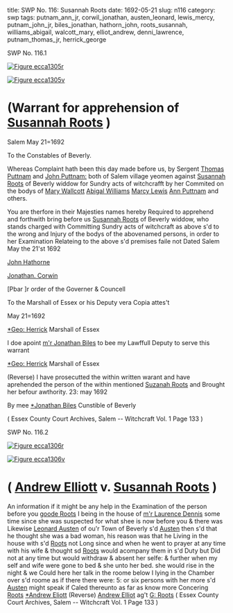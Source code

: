 title: SWP No. 116: Susannah Roots
date: 1692-05-21
slug: n116
category: swp
tags: putnam_ann_jr, corwil_jonathan, austen_leonard, lewis_mercy, putnam_john_jr, biles_jonathan, hathorn_john, roots_susannah, williams_abigail, walcott_mary, elliot_andrew, denni_lawrence, putnam_thomas_jr, herrick_george




<div markdown class="doc" id="n116.1">

<div class="doc_id">SWP No. 116.1</div>



<span markdown class="figure">[![Figure ecca1305r](archives/ecca/thumb/ecca1305r.jpg)](archives/ecca/large/ecca1305r.jpg)</span>



<span markdown class="figure">[![Figure ecca1305v](archives/ecca/thumb/ecca1305v.jpg)](archives/ecca/large/ecca1305v.jpg)</span>


# (Warrant for apprehension of [Susannah Roots](/tag/roots_susannah.html) )

Salem May 21=1692 

To the Constables of Beverly. 

Whereas Complaint hath been this day made before us, by Sergent [Thomas Puttnam](/tag/putnam_thomas_jr.html) and [John Puttnam:](/tag/putnam_john_jr.html) both of Salem village yeomen against [Susannah Roots](/tag/roots_susannah.html) of Beverly widdow for Sundry acts of witchcrafft by her Commited on the bodys of [Mary Wallcott](/tag/walcott_mary.html) [Abigal Williams](/tag/williams_abigail.html) [Marcy Lewis](/tag/lewis_mercy.html) [Ann Puttnam](/tag/putnam_ann_jr.html) and others.

You are therfore in their Majesties names hereby Required to apprehend and forthwith bring before us [Susannah Roots](/tag/roots_susannah.html) of Beverly widdow, who stands charged with Committing Sundry acts of witchcraft as above s'd to the wrong and Injury of the bodys of the abovenamed persons, in order to her Examination Relateing to the above s'd premises faile not Dated Salem May the 21'st 1692

[John Hathorne](/tag/hathorn_john.html)

[Jonathan. Corwin](/tag/corwil_jonathan.html)

[Pbar ]r order of the Governer & Councell 

To the Marshall of Essex or his Deputy vera Copia attes't 

May 21=1692

[*Geo: Herrick](/tag/herrick_george.html) Marshall of Essex

I doe apoint [m'r Jonathan Biles](/tag/biles_jonathan.html) to bee my Lawffull Deputy to serve this warrant

[*Geo: Herrick](/tag/herrick_george.html) Marshall of Essex

 

(Reverse) I have prosecutted the within written warant and have aprehended the person of the within mentioned [Suzanah Roots](/tag/roots_susannah.html) and Brought her befour awthority. 23: may 1692

By mee [*Jonathan Biles](/tag/biles_jonathan.html) Cunstible of Beverly

( Essex County Court Archives, Salem -- Witchcraft Vol. 1 Page 133 )


</div>



<div markdown class="doc" id="n116.2">

<div class="doc_id">SWP No. 116.2</div>



<span markdown class="figure">[![Figure ecca1306r](archives/ecca/thumb/ecca1306r.jpg)](archives/ecca/large/ecca1306r.jpg)</span>



<span markdown class="figure">[![Figure ecca1306v](archives/ecca/thumb/ecca1306v.jpg)](archives/ecca/large/ecca1306v.jpg)</span>


# ( [Andrew Elliott](/tag/elliot_andrew.html) v. [Susannah Roots](/tag/roots_susannah.html) )

An information if it might be any help in the Examination of the person before you [goode Roots](/tag/roots_susannah.html) I being in the house of [m'r Laurence Dennis](/tag/denni_lawrence.html) some time since she was suspected for what shee is now before you & there was Likewise [Leonard Austen](/tag/austen_leonard.html) of ou'r Town of Beverly s'd [Austen](/tag/austen_leonard.html) then s'd that he thought she was a bad woman, his reason was that he Living in the house with s'd [Roots](/tag/roots_susannah.html) not Long since and when he went to prayer at any time with his wife & thought sd [Roots](/tag/roots_susannah.html) would acompany them in s'd Duty but Did not at any time but would withdraw & absent her selfe: & further when my self and wife were gone to bed & she unto her bed. she would rise in the night & we Could here her talk in the roome below I lying in the Chamber over s'd roome as if there there were: 5: or six persons with her more s'd [Austen](/tag/austen_leonard.html) might speak if Caled thereunto as far as know more Concering [Roots](/tag/roots_susannah.html)
[*Andrew Eliott](/tag/elliot_andrew.html) (Reverse)  [Andrew Elliot](/tag/elliot_andrew.html) ag't [G: Roots](/tag/roots_susannah.html) ( Essex County Court Archives, Salem -- Witchcraft Vol. 1 Page 133 )

</div>

